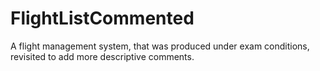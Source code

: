 # FlightListCommented

A flight management system, that was produced under exam conditions, revisited to add more descriptive comments.
